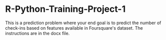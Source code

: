 # R-Python-Training-Project-1
This is a prediction problem where your end goal is to predict the number of check-ins based on features available in Foursquare's dataset.
The instructions are in the docx file.
